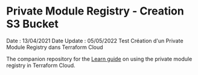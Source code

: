 # Private Module Registry - Creation S3 Bucket
Date : 13/04/2021
Date Update : 05/05/2022 
Test
Création d'un Private Module Registry dans Terraform Cloud

The companion repository for the [Learn guide](https://learn.hashicorp.com/terraform/modules/private-modules) 
on using the private module registry in Terraform Cloud.
